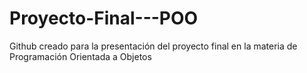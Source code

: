 # Proyecto-Final---POO
Github creado para la presentación del proyecto final en la materia de Programación Orientada a Objetos
